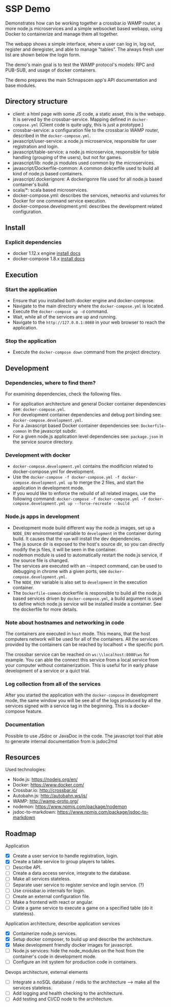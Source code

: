 # SSP Demo

Demonstrates how can be working together a crossbar.io WAMP router, 
a more node.js microservices and a simple websocket based webapp, using
Docker to containerize and manage them all together. 
 
The webapp shows a simple interface, where a user can 
log in, log out, register and deregister, and able to manage "tables". 
The always fresh user list are shown below the login form.
 
The demo's main goal is to test the WAMP protocol's models: RPC and PUB-SUB,
and usage of docker containers.

The demo prepares the main Schnapscen app's API documentation and base modules.

## Directory structure

* client: a html page with some JS code, a static asset, this is the webapp. It is served by the crossbar-service. 
Mapping defined in `docker-compose.yml` (Client code is quite ugly, this is just a prototype.)
* crossbar-service: a configuration file to the crossbar.io WAMP router, described in the `docker-compose.yml`.
* javascript/user-service: a node.js microservice, responsible for user registration and login.
* javascript/table-service: a node.js microservice, responsible for table handling (grouping of the users), but not for games.
* javascript/lib: node.js modules used common by the microservices.
* javascript/Dockerfile-common: A common dokcerfile used to build all kind of node.js based containers. 
* javascript/.dockerignore: A dockerigonre file used for all node.js based container's build.
* scala/*: scala based microservices.
* docker-compose.yml: describes the services, networks and volumes for Docker for one command service execution.
* docker-compose.development.yml: describes the development related configuration.
 
## Install

### Explicit dependencies

* docker 1.12.x engine [install docs](https://docs.docker.com/engine/installation/linux/)
* docker-compose 1.8.x [install docs](https://docs.docker.com/compose/install/)
  
## Execution

### Start the application
* Ensure that you installed both docker engine and docker-compose.
* Navigate to the main directory where the `docker-compose.yml` is located. 
* Execute the `docker-compose up -d` command.
* Wait, while all of the services are up and running.
* Navigate to the `http://127.0.0.1:8080` in your web browser to reach the application.

### Stop the application
* Execute the `docker-compose down` command from the project directory.

## Development 

### Dependencies, where to find them?
For examining dependencies, check the following files.
* For application architecture and general Docker container dependencies see: `docker-compose.yml`.
* For development container dependencies and debug port binding see: `docker-compose.development.yml`.
* For a Javascript based Docker container dependencies see: `Dockerfile-common` in the javascript subdir.
* For a given node.js application level dependencies see: `package.json` in the service source directory.

### Development with docker
* `docker-compose.development.yml` contains the modificion related to docker-compose.yml for development.
* Use the `docker-compose -f docker-compose.yml -f docker-compose.development.yml up` to merge the 2 files, 
and start the application in development mode.
* If you would like to enforce the rebuild of all related images, use the following command: 
`docker-compose -f docker-compose.yml -f docker-compose.development.yml up --force-recreate --build`

### Node.js apps in development
* Development mode build different way the node.js images, set up a `NODE_ENV` environmental variable to `development` 
in the container during build. It causes that the `npm` will install the dev dependencies.
* The js source dir is exposed to the host's source dir, so you can directly modify the js files, it will be seen 
in the container.
* nodemon module is used to automatically restart the node.js service, if the source file is changed.
* The services are executed with an --inspect command, can be used to debugging in chrome with a given ports, 
see `docker-compose.development.yml`.
* The `NODE_ENV` variable is also set to `development` in the execution container. 
* The `Dockerfile-common` dockerfile is responsible to build all the node.js based services driven by `docker-compose.yml`, 
a build argument is used to define which node.js service will be installed inside a container. See the
dockerfile for more details.

### Note about hostnames and networking in code
The containers are executed in `host` mode. This means, that the host computers network will be used
for all of the containers. All the services provided by the containers can be reached by localhost +
the specific port. 

The crossbar service can be reached on `ws:\\localhost:8080\ws` for example. You can able the connect this
service from a local service from your computer without containerizatioin. This is useful for in early phase 
development of a service or a quict trial. 

### Log collection from all of the services
After you started the application with the `docker-compose` in development mode, the same window you will be see all of the logs
produced by all the services signed with a service tag in the beginning. This is a docker-compose feature.

### Documentation
Possible to use JSdoc or JavaDoc in the code. The javascript tool that able to generate internal documentation from is
jsdoc2md

## Resources

Used technologies:

* Node.js: https://nodejs.org/en/
* Docker: https://www.docker.com/
* Crossbar.io: http://crossbar.io/
* Autobahn.js: http://autobahn.ws/js/
* WAMP: http://wamp-proto.org/
* nodemon: https://www.npmjs.com/package/nodemon
* jsdoc-to-markdown: https://www.npmjs.com/package/jsdoc-to-markdown

## Roadmap

Application
* [X] Create a user service to handle registration, login.
* [X] Create a table service to group players to tables.
* [ ] Describe API.
* [ ] Create a data access service, integrate to the database.
* [ ] Make all services stateless.
* [ ] Separate user service to register service and login service. (?)
* [ ] Use crossbar.io internals for login.
* [ ] Create an external configuration file.
* [ ] Make a frontend with react or angular.
* [ ] Crate a game service to execute a game on a specified table (do it stateless).

Application architecture, describe application services
* [X] Containerize node.js services.
* [X] Setup docker composer, to build up and describe the architecture.
* [X] Make development friendly docker images for javascript.
* [ ] Node.js services: hide the node_modules on the host from the container's code in development mode.
* [ ] Configure an init system for production code in containers.

Devops architecture, external elements
* [ ] Integrate a noSQL database / redis to the architecture --> make all the services stateless.
* [ ] Add logging and health checking to the architecture.
* [ ] Add testing and CI/CD node to the architecture.
